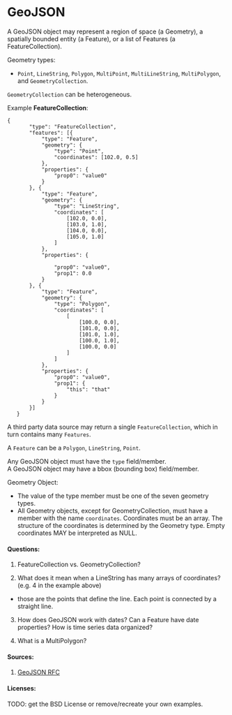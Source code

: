 # GeoJSON


A GeoJSON object may represent a region of space (a Geometry), a spatially bounded entity (a Feature), or a list of Features (a FeatureCollection). 

Geometry types:
- `Point`, `LineString`, `Polygon`, `MultiPoint`, `MultiLineString`, `MultiPolygon`, and `GeometryCollection`.

`GeometryCollection` can be heterogeneous. 

Example **FeatureCollection**:

```
{
       "type": "FeatureCollection",
       "features": [{
           "type": "Feature",
           "geometry": {
               "type": "Point",
               "coordinates": [102.0, 0.5]
           },
           "properties": {
               "prop0": "value0"
           }
       }, {
           "type": "Feature",
           "geometry": {
               "type": "LineString",
               "coordinates": [
                   [102.0, 0.0],
                   [103.0, 1.0],
                   [104.0, 0.0],
                   [105.0, 1.0]
               ]
           },
           "properties": {

               "prop0": "value0",
               "prop1": 0.0
           }
       }, {
           "type": "Feature",
           "geometry": {
               "type": "Polygon",
               "coordinates": [
                   [
                       [100.0, 0.0],
                       [101.0, 0.0],
                       [101.0, 1.0],
                       [100.0, 1.0],
                       [100.0, 0.0]
                   ]
               ]
           },
           "properties": {
               "prop0": "value0",
               "prop1": {
                   "this": "that"
               }
           }
       }]
   }
```

A third party data source may return a single `FeatureCollection`, which in turn contains many `Features`. 

A `Feature` can be a `Polygon`, `LineString`, `Point`.

Any GeoJSON object must have the `type` field/member.  
A GeoJSON object may have a bbox (bounding box) field/member.

Geometry Object:
- The value of the type member must be one of the seven geometry types.
- All Geometry objects, except for GeometryCollection, must have a member with the name `coordinates`. Coordinates must be an array. The structure of the coordinates is determined by the Geometry type. Empty coordinates MAY be interpreted as NULL.

#### Questions:

1. FeatureCollection vs. GeometryCollection?

2. What does it mean when a LineString has many arrays of coordinates? (e.g. 4 in the example above)
- those are the points that define the line. Each point is connected by a straight line.

3. How does GeoJSON work with dates? Can a Feature have date properties? How is time
series data organized?


4. What is a MultiPolygon?


#### Sources:

1. [GeoJSON RFC](https://datatracker.ietf.org/doc/html/rfc7946) 


#### Licenses:

TODO: get the BSD License or remove/recreate your own examples.
